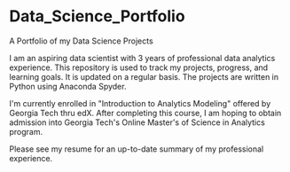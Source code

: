 # Data_Science_Portfolio
A Portfolio of my Data Science Projects

I am an aspiring data scientist with 3 years of professional data analytics experience. This repository is used to track my projects, progress, and learning goals.  It is updated on a regular basis. The projects are written in Python using Anaconda Spyder. 

I'm currently enrolled in "Introduction to Analytics Modeling" offered by Georgia Tech thru edX. After completing this course, I am hoping to obtain admission into Georgia Tech's Online Master's of Science in Analytics program.

Please see my resume for an up-to-date summary of my professional experience.
